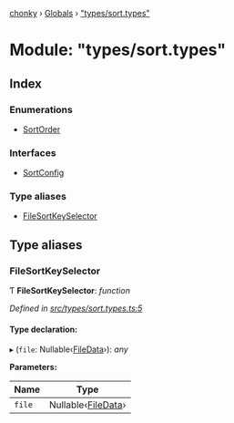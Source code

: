 [chonky](../README.md) › [Globals](../globals.md) › ["types/sort.types"](_types_sort_types_.md)

# Module: "types/sort.types"

## Index

### Enumerations

* [SortOrder](../enums/_types_sort_types_.sortorder.md)

### Interfaces

* [SortConfig](../interfaces/_types_sort_types_.sortconfig.md)

### Type aliases

* [FileSortKeySelector](_types_sort_types_.md#filesortkeyselector)

## Type aliases

###  FileSortKeySelector

Ƭ **FileSortKeySelector**: *function*

*Defined in [src/types/sort.types.ts:5](https://github.com/TimboKZ/Chonky/blob/5b9fbdf/src/types/sort.types.ts#L5)*

#### Type declaration:

▸ (`file`: Nullable‹[FileData](../interfaces/_types_files_types_.filedata.md)›): *any*

**Parameters:**

Name | Type |
------ | ------ |
`file` | Nullable‹[FileData](../interfaces/_types_files_types_.filedata.md)› |
